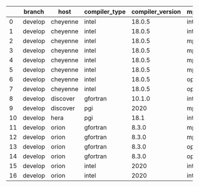 |    | branch   | host     | compiler_type   | compiler_version   | mpi_type   | mpi_version   | o_g   | os    | unit_pass   | unit_fail   | system_pass   | system_fail   | example_pass   | example_fail   | nuopc_pass   | nuopc_fail   | build_passed   |
|----|----------|----------|-----------------|--------------------|------------|---------------|-------|-------|-------------|-------------|---------------|---------------|----------------|----------------|--------------|--------------|----------------|
|  0 | develop  | cheyenne | intel           | 18.0.5             | intelmpi   | 2018.4.274    | O     | Linux | fail        | fail        | fail          | fail          | fail           | fail           | queued       | queued       | True           |
|  1 | develop  | cheyenne | intel           | 18.0.5             | intelmpi   | 2018.4.274    | g     | Linux | fail        | fail        | fail          | fail          | fail           | fail           | queued       | queued       | True           |
|  2 | develop  | cheyenne | intel           | 18.0.5             | mpiuni     | none          | O     | Linux | fail        | fail        | fail          | fail          | fail           | fail           | Build        | Build        | False          |
|  3 | develop  | cheyenne | intel           | 18.0.5             | mpiuni     | none          | g     | Linux | fail        | fail        | fail          | fail          | fail           | fail           | Build        | Build        | False          |
|  4 | develop  | cheyenne | intel           | 18.0.5             | mpt        | 2.19          | O     | Linux | 9071        | 0           | 49            | 0             | 80             | 0              | 50           | 0            | True           |
|  5 | develop  | cheyenne | intel           | 18.0.5             | mpt        | 2.19          | g     | Linux | fail        | fail        | fail          | fail          | fail           | fail           | queued       | queued       | True           |
|  6 | develop  | cheyenne | intel           | 18.0.5             | openmpi    | 3.1.4         | O     | Linux | fail        | fail        | fail          | fail          | fail           | fail           | queued       | queued       | True           |
|  7 | develop  | cheyenne | intel           | 18.0.5             | openmpi    | 3.1.4         | g     | Linux | fail        | fail        | fail          | fail          | fail           | fail           | queued       | queued       | True           |
|  8 | develop  | discover | gfortran        | 10.1.0             | intelmpi   | 19.1.3.304    | g     | Linux | 13680       | 15          | 49            | 0             | 80             | 0              | 50           | 0            | True           |
|  9 | develop  | discover | pgi             | 2020               | mpiuni     | None          | g     | Linux | fail        | fail        | fail          | fail          | fail           | fail           | 0            | 50           | False          |
| 10 | develop  | hera     | pgi             | 18.1               | intelmpi   | 2018.0.4      | g     | Linux | fail        | fail        | fail          | fail          | fail           | fail           | 0            | 50           | False          |
| 11 | develop  | orion    | gfortran        | 8.3.0              | mpiuni     | None          | O     | Linux | fail        | fail        | fail          | fail          | fail           | fail           | 0            | 50           | False          |
| 12 | develop  | orion    | gfortran        | 8.3.0              | mpiuni     | None          | g     | Linux | fail        | fail        | fail          | fail          | fail           | fail           | 0            | 50           | False          |
| 13 | develop  | orion    | gfortran        | 8.3.0              | openmpi    | 4.0.2         | O     | Linux | 9071        | 0           | 49            | 0             | 80             | 0              | 50           | 0            | True           |
| 14 | develop  | orion    | gfortran        | 8.3.0              | openmpi    | 4.0.2         | g     | Linux | 13695       | 0           | 49            | 0             | 80             | 0              | 50           | 0            | True           |
| 15 | develop  | orion    | intel           | 2020               | intelmpi   | 2020.2        | O     | Linux | 9069        | 2           | 49            | 0             | 80             | 0              | 50           | 0            | True           |
| 16 | develop  | orion    | intel           | 2020               | intelmpi   | 2020.2        | g     | Linux | fail        | fail        | fail          | fail          | fail           | fail           | 0            | 0            | True           |